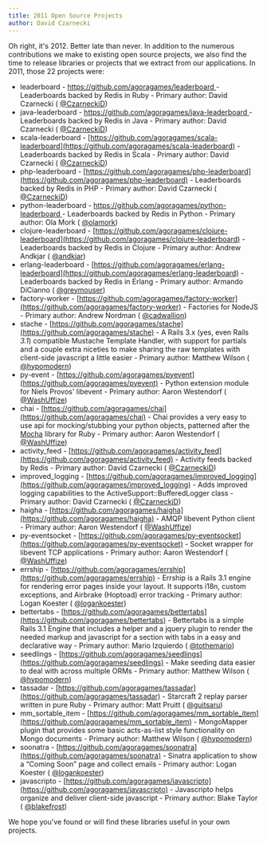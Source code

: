 ```yaml
---
title: 2011 Open Source Projects
author: David Czarnecki
---
```

Oh right, it's 2012. Better late than never. In addition to the numerous contributions we make to existing open source projects, we also find the time to release libraries or projects that we extract from our applications. In 2011, those 22 projects were:

- leaderboard - [https://github.com/agoragames/leaderboard ](https://github.com/agoragames/leaderboard)- Leaderboards backed by Redis in Ruby - Primary author: David Czarnecki ( [@CzarneckiD](https://twitter.com/#!/CzarneckiD))
- java-leaderboard - [https://github.com/agoragames/java-leaderboard ](https://github.com/agoragames/java-leaderboard)- Leaderboards backed by Redis in Java - Primary author: David Czarnecki ( [@CzarneckiD](https://twitter.com/#!/CzarneckiD))
- scala-leaderboard - [https://github.com/agoragames/scala-leaderboard](https://github.com/agoragames/scala-leaderboard) - Leaderboards backed by Redis in Scala - Primary author: David Czarnecki ( [@CzarneckiD](https://twitter.com/#!/CzarneckiD))
- php-leaderboard - [https://github.com/agoragames/php-leaderboard](https://github.com/agoragames/php-leaderboard) - Leaderboards backed by Redis in PHP - Primary author: David Czarnecki ( [@CzarneckiD](https://twitter.com/#!/CzarneckiD))
- python-leaderboard - [https://github.com/agoragames/python-leaderboard ](https://github.com/agoragames/python-leaderboard)- Leaderboards backed by Redis in Python - Primary author: Ola Mork ( [@olamork](https://twitter.com/#!/olamork))
- clojure-leaderboard - [https://github.com/agoragames/clojure-leaderboard](https://github.com/agoragames/clojure-leaderboard) - Leaderboards backed by Redis in Clojure - Primary author: Andrew Andkjar ( [@andkjar](https://twitter.com/#!/andkjar))
- erlang-leaderboard - [https://github.com/agoragames/erlang-leaderboard](https://github.com/agoragames/erlang-leaderboard) - Leaderboards backed by Redis in Erlang - Primary author: Armando DiCianno ( [@greymouser](https://twitter.com/#!/greymouser))
- factory-worker - [https://github.com/agoragames/factory-worker](https://github.com/agoragames/factory-worker) - Factories for NodeJS - Primary author: Andrew Nordman ( [@cadwallion](https://twitter.com/#!/cadwallion))
- stache - [https://github.com/agoragames/stache](https://github.com/agoragames/stache) - A Rails 3.x (yes, even Rails _3.1_) compatible Mustache Template Handler, with support for partials and a couple extra niceties to make sharing the raw templates with client-side javascript a little easier - Primary author: Matthew Wilson ( [@hypomodern](https://twitter.com/#!/hypomodern))
- py-event - [https://github.com/agoragames/pyevent](https://github.com/agoragames/pyevent) - Python extension module for Niels Provos' libevent - Primary author: Aaron Westendorf ( [@WashUffize](https://twitter.com/#!/WashUffize))
- chai - [https://github.com/agoragames/chai](https://github.com/agoragames/chai) - Chai provides a very easy to use api for mocking/stubbing your python objects, patterned after the [Mocha](http://mocha.rubyforge.org/) library for Ruby - Primary author: Aaron Westendorf ( [@WashUffize](https://twitter.com/#!/WashUffize))
- activity_feed - [https://github.com/agoragames/activity_feed](https://github.com/agoragames/activity_feed) - Activity feeds backed by Redis - Primary author: David Czarnecki ( [@CzarneckiD](https://twitter.com/#!/CzarneckiD))
- improved_logging - [https://github.com/agoragames/improved_logging](https://github.com/agoragames/improved_logging) - Adds improved logging capabilities to the ActiveSupport::BufferedLogger class - Primary author: David Czarnecki ( [@CzarneckiD](https://twitter.com/#!/CzarneckiD))
- haigha - [https://github.com/agoragames/haigha](https://github.com/agoragames/haigha) - AMQP libevent Python client - Primary author: Aaron Westendorf ( [@WashUffize](https://twitter.com/#!/WashUffize))
- py-eventsocket - [https://github.com/agoragames/py-eventsocket](https://github.com/agoragames/py-eventsocket) - Socket wrapper for libevent TCP applications - Primary author: Aaron Westendorf ( [@WashUffize](https://twitter.com/#!/WashUffize))
- errship - [https://github.com/agoragames/errship](https://github.com/agoragames/errship) - Errship is a Rails 3.1 engine for rendering error pages inside your layout. It supports i18n, custom exceptions, and Airbrake (Hoptoad) error tracking - Primary author: Logan Koester ( [@logankoester](https://twitter.com/#!/logankoester))
- bettertabs - [https://github.com/agoragames/bettertabs](https://github.com/agoragames/bettertabs) - Bettertabs is a simple Rails 3.1 Engine that includes a helper and a jquery plugin to render the needed markup and javascript for a section with tabs in a easy and declarative way - Primary author: Mario Izquierdo ( [@tothemario](https://twitter.com/#!/tothemario))
- seedlings - [https://github.com/agoragames/seedlings](https://github.com/agoragames/seedlings) - Make seeding data easier to deal with across multiple ORMs - Primary author: Matthew Wilson ( [@hypomodern](https://twitter.com/#!/hypomodern))
- tassadar - [https://github.com/agoragames/tassadar](https://github.com/agoragames/tassadar) - Starcraft 2 replay parser written in pure Ruby - Primary author: Matt Pruitt ( [@guitsaru](https://twitter.com/#!/guitasaru))
- mm_sortable_item - [https://github.com/agoragames/mm_sortable_item](https://github.com/agoragames/mm_sortable_item) - MongoMapper plugin that provides some basic acts-as-list style functionality on Mongo documents - Primary author: Matthew Wilson ( [@hypomodern](https://twitter.com/#!/hypomodern))
- soonatra - [https://github.com/agoragames/soonatra](https://github.com/agoragames/soonatra) - Sinatra application to show a “Coming Soon” page and collect emails - Primary author: Logan Koester ( [@logankoester](https://twitter.com/#!/logankoester))
- javascripto - [https://github.com/agoragames/javascripto](https://github.com/agoragames/javascripto) - Javascripto helps organize and deliver client-side javascript - Primary author: Blake Taylor ( [@blakefrost](https://twitter.com/#!/blakefrost))

We hope you've found or will find these libraries useful in your own projects.
